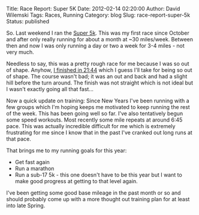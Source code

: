 Title: Race Report: Super 5K
Date: 2012-02-14 02:20:00
Author: David Wilemski
Tags: Races, Running
Category: blog
Slug: race-report-super-5k
Status: published

So. Last weekend I ran the [Super 5k](http://www.runsuperbowl.com/).
This was my first race since October and after only really running for
about a month at ~30 miles/week. Between then and now I was only running
a day or two a week for 3-4 miles - not very much.

Needless to say, this was a pretty rough race for me because I was so
out of shape. Anyhow, [I finished
in 21:44](http://www.rftiming.net/results/superbowl/superbowl_2012_5k_overall.htm)
which I guess I'll take for being so out of shape. The course wasn't
bad; it was an out and back and had a slight hill before the turn
around. The finish was not straight which is not ideal but I wasn't
exactly going all that fast...

Now a quick update on training: Since New Years I've been running with a
few groups which I'm hoping keeps me motivated to keep running the rest
of the week. This has been going well so far. I've also tentatively
begun some speed workouts. Most recently some mile repeats at around
6:45 pace. This was actually incredible difficult for me which is
extremely frustrating for me since I know that in the past I've cranked
out long runs at that pace.

That brings me to my running goals for this year:

  - Get fast again
  - Run a marathon
  - Run a sub-17 5k - this one doesn't have to be this year but I want
    to make good progress at getting to that level again.

I've been getting some good base mileage in the past month or so and
should probably come up with a more thought out training plan for at
least into late Spring.

